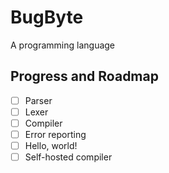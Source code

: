 # BugByte
A programming language

## Progress and Roadmap

- [ ] Parser
- [ ] Lexer
- [ ] Compiler
- [ ] Error reporting
- [ ] Hello, world!
- [ ] Self-hosted compiler
